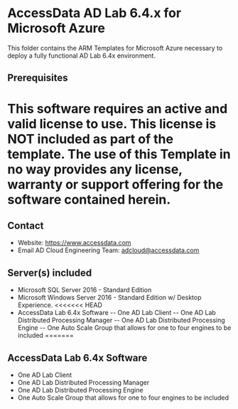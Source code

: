# AccessData AD Lab 6.4.x for Microsoft Azure

This folder contains the ARM Templates for Microsoft Azure necessary to deploy a fully functional AD Lab 6.4x environment.

## Prerequisites

This software requires an active and valid license to use. This license is NOT included as part of the template. The use of this Template in no way provides any license, warranty or support offering for the software contained herein.
=======

## Contact

- Website: https://www.accessdata.com
- Email AD Cloud Engineering Team: adcloud@accessdata.com

## Server(s) included

- Microsoft SQL Server 2016 - Standard Edition
- Microsoft Windows Server 2016 - Standard Edition w/ Desktop Experience.
<<<<<<< HEAD
- AccessData Lab 6.4x Software
-- One AD Lab Client
-- One AD Lab Distributed Processing Manager
-- One AD Lab Distributed Processing Engine
-- One Auto Scale Group that allows for one to four engines to be included
=======

## AccessData Lab 6.4x Software
- One AD Lab Client
- One AD Lab Distributed Processing Manager
- One AD Lab Distributed Processing Engine
- One Auto Scale Group that allows for one to four engines to be included

